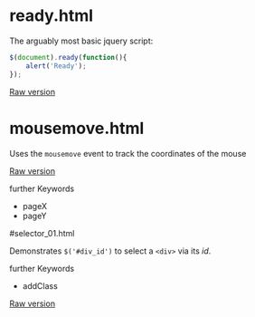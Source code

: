 # ready.html

The arguably most basic jquery script:
```javascript   
$(document).ready(function(){
    alert('Ready');
});
```

[Raw version](https://raw.github.com/ReneNyffenegger/development_misc/master/web/js/jquery/ready.html)

# mousemove.html

Uses the `mousemove` event to track the coordinates of the mouse

[Raw version](https://raw.github.com/ReneNyffenegger/development_misc/master/web/js/jquery/mousemove.html)

further Keywords

 * pageX
 * pageY

#selector_01.html

Demonstrates `$('#div_id')` to select a `<div>` via its *id*.

further Keywords

 * addClass

[Raw version](https://raw.github.com/ReneNyffenegger/development_misc/master/web/js/jquery/selector_01.html)
